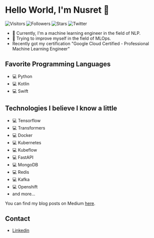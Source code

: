 # Hello World, I'm Nusret 👋

 ![Visitors](https://visitor-badge.glitch.me/badge?page_id=NusretOzates.visitor-badge)
 ![Followers](https://img.shields.io/github/followers/NusretOzates?style=social)
 ![Stars](https://img.shields.io/github/stars/NusretOzates?style=social)
 ![Twitter](https://img.shields.io/twitter/follow/nsrt_py?style=social)
  
- 🔭 Currently, I'm a machine learning engineer in the field of NLP. 
- 🌱 Trying to improve myself in the field of MLOps.
- Recently got my certification "Google Cloud Certified - Professional Machine Learning Engineer"

## Favorite Programming Languages
- 💻 Python
- 💻 Kotlin
- 💻 Swift

## Technologies I believe I know a little

- 💻 Tensorflow
- 💻 Transformers
- 💻 Docker
- 💻 Kubernetes
- 💻 Kubeflow
- 💻 FastAPI
- 💻 MongoDB
- 💻 Redis
- 💻 Kafka
- 💻 Openshift
- and more...


You can find my blog posts on Medium [here](https://medium.com/@m.nusret.ozates).

## Contact
- [Linkedin](https://www.linkedin.com/in/nusret-ozates-4306/)
